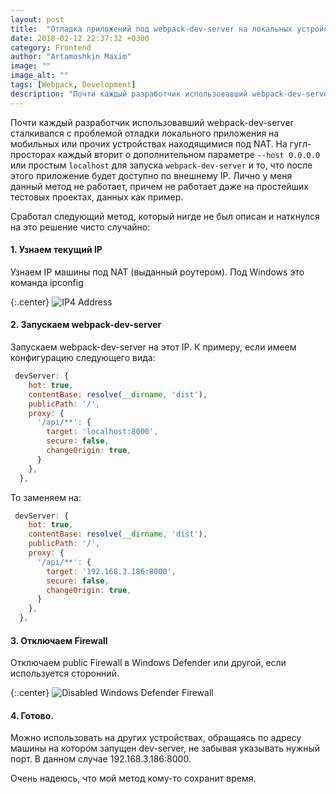```yaml
---
layout: post
title:  "Отладка приложений под webpack-dev-server на локальных устройствах"
date: 2018-02-12 22:37:32 +0300
category: Frontend
author: "Artamoshkin Maxim"
image: ""
image_alt: ""
tags: [Webpack, Development]
description: "Почти каждый разработчик использовавший webpack-dev-server сталкивался с проблемой отладки локального приложения на мобильных или прочих устройствах находящимися под NAT."
---
```


Почти каждый разработчик использовавший webpack-dev-server сталкивался с проблемой отладки локального приложения на мобильных или прочих устройствах находящимися под NAT. 
На гугл-просторах каждый вторит о дополнительном параметре ``--host 0.0.0.0`` или простым ``localhost`` для запуска ``webpack-dev-server`` и то, что после этого приложение будет доступно по внешнему IP. 
Лично у меня данный метод не работает, причем не работает даже на простейших тестовых проектах, данных как пример.
<!-- more -->

Сработал следующий метод, который нигде не был описан и наткнулся на это решение чисто случайно:



#### 1. Узнаем текущий IP ####

 Узнаем IP машины под NAT (выданный роутером). Под Windows это команда ipconfig

{:.center}
![IP4 Address](https://blog.zverit.com/assets/console-ip-address.png)

#### 2. Запускаем webpack-dev-server ####

Запускаем webpack-dev-server на этот IP. К примеру, если имеем конфигурацию следующего вида:


```js
 devServer: {
    hot: true,
    contentBase: resolve(__dirname, 'dist'),
    publicPath: '/',
    proxy: {
      '/api/**': {
        target: 'localhost:8000',
        secure: false,
        changeOrigin: true,
      }
    },
  },
```

То заменяем на:

```js
 devServer: {
    hot: true,
    contentBase: resolve(__dirname, 'dist'),
    publicPath: '/',
    proxy: {
      '/api/**': {
        target: '192.168.3.186:8000',
        secure: false,
        changeOrigin: true,
      }
    },
  },
```

#### 3. Отключаем Firewall ####

Отключаем public Firewall в Windows Defender или другой, если используется сторонний.

{:.center}
![Disabled Windows Defender Firewall](https://blog.zverit.com/assets/windows-defender-firewall.png)

#### 4. Готово. ####

Можно использовать на других устройствах, обращаясь по адресу машины на котором запущен dev-server, не забывая указывать нужный порт. В данном случае 192.168.3.186:8000.

Очень надеюсь, что мой метод кому-то сохранит время.

